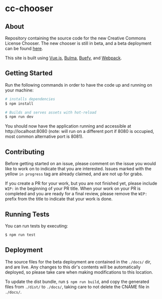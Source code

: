 # cc-chooser

## About
Repository containing the source code for the new Creative Commons License Chooser. The new chooser is still in beta, and a beta deployment can be found [here](https://chooser-beta.creativecommons.org/).

This site is built using [Vue.js](https://vuejs.org/), [Bulma](https://bulma.io/), [Buefy](https://buefy.org/), and [Webpack](https://webpack.js.org/).

## Getting Started
Run the following commands in order to have the code up and running on your machine:

``` bash
# installs dependencies
$ npm install

# Builds and serves assets with hot-reload
$ npm run dev
```
You should now have the application running and accessible at http://localhost:8080 (note: will run on a different port if 8080 is occupied, most common alternative port is 8081).

## Contributing
Before getting started on an issue, please comment on the issue you would like to work on to indicate that you are interested. Issues marked with the yellow `in progress` tag are already claimed, and are not up for grabs. 

If you create a PR for your work, but you are not finished yet, please include `WIP:` in the beginning of your PR title. When your work on your PR is completed and you are ready for a final review, please remove the `WIP:` prefix from the title to indicate that your work is done.

## Running Tests
You can run tests by executing:

```bash
$ npm run test
```

## Deployment
The source files for the beta deployment are contained in the `./docs/` dir, and are live. Any changes to this dir's contents will be automatically deployed, so please take care when making modifications to this location. 

To update the dist bundle, run ```$ npm run build```, and copy the generated files from `./dist/` to `./docs/`, taking care to not delete the CNAME file in `./docs/`.
